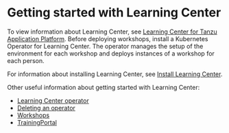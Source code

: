 # Getting started with Learning Center

To view information about Learning Center, see [Learning Center for Tanzu Application Platform](../../learning-center/about.md).
Before deploying workshops, install a Kubernetes Operator for Learning Center.
The operator manages the setup of the environment for each workshop and deploys instances of a workshop for each person.

For information about installing Learning Center,
see [Install Learning Center](../../learning-center/install-learning-center.md).

Other useful information about getting started with Learning Center:

-  [Learning Center operator](learning-center-operator.md)
-  [Deleting an operator](deleting-learning-center.md)
-  [Workshops](workshops.md)
-  [TrainingPortal](training-portal.md)
